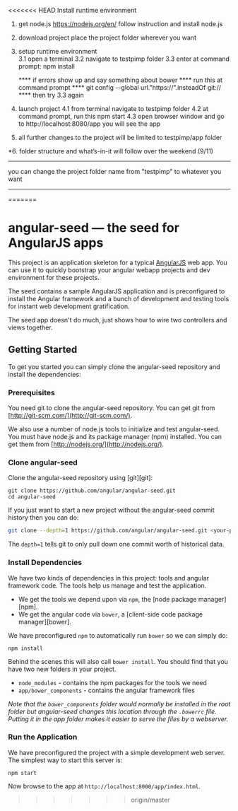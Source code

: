 <<<<<<< HEAD
Install runtime environment
1.  get node.js
    https://nodejs.org/en/ 
    follow instruction and install node.js

2.  download project
    place the project folder wherever you want

3.  setup runtime environment   
    3.1 open a terminal
    3.2 navigate to testpimp folder
    3.3 enter at command prompt:
        npm install

    **** if errors show up and say something about bower
    **** run this at command prompt
    **** git config --global url."https://".insteadOf git://
    **** then try 3.3 again

4.  launch project
    4.1 from terminal navigate to testpimp folder
    4.2 at command prompt, run this
        npm start
    4.3 open browser window and go to 
        http://localhost:8080/app
        you will see the app

5.  all further changes to the project will be limited to testpimp/app folder

*6.	folder structure and what’s-in-it will follow over the weekend (9/11)

***********
you can change the project folder name from "testpimp" to whatever you want
***********
=======
# angular-seed — the seed for AngularJS apps

This project is an application skeleton for a typical [AngularJS](http://angularjs.org/) web app.
You can use it to quickly bootstrap your angular webapp projects and dev environment for these
projects.

The seed contains a sample AngularJS application and is preconfigured to install the Angular
framework and a bunch of development and testing tools for instant web development gratification.

The seed app doesn't do much, just shows how to wire two controllers and views together.


## Getting Started

To get you started you can simply clone the angular-seed repository and install the dependencies:

### Prerequisites

You need git to clone the angular-seed repository. You can get git from
[http://git-scm.com/](http://git-scm.com/).

We also use a number of node.js tools to initialize and test angular-seed. You must have node.js and
its package manager (npm) installed.  You can get them from [http://nodejs.org/](http://nodejs.org/).

### Clone angular-seed

Clone the angular-seed repository using [git][git]:

```
git clone https://github.com/angular/angular-seed.git
cd angular-seed
```

If you just want to start a new project without the angular-seed commit history then you can do:

```bash
git clone --depth=1 https://github.com/angular/angular-seed.git <your-project-name>
```

The `depth=1` tells git to only pull down one commit worth of historical data.

### Install Dependencies

We have two kinds of dependencies in this project: tools and angular framework code.  The tools help
us manage and test the application.

* We get the tools we depend upon via `npm`, the [node package manager][npm].
* We get the angular code via `bower`, a [client-side code package manager][bower].

We have preconfigured `npm` to automatically run `bower` so we can simply do:

```
npm install
```

Behind the scenes this will also call `bower install`.  You should find that you have two new
folders in your project.

* `node_modules` - contains the npm packages for the tools we need
* `app/bower_components` - contains the angular framework files

*Note that the `bower_components` folder would normally be installed in the root folder but
angular-seed changes this location through the `.bowerrc` file.  Putting it in the app folder makes
it easier to serve the files by a webserver.*

### Run the Application

We have preconfigured the project with a simple development web server.  The simplest way to start
this server is:

```
npm start
```

Now browse to the app at `http://localhost:8000/app/index.html`.

>>>>>>> origin/master

